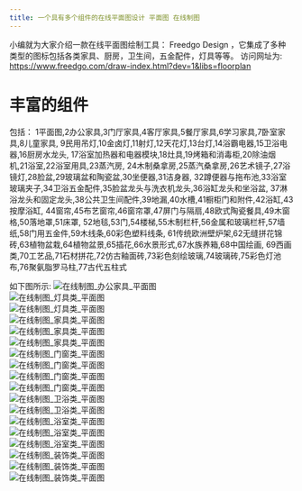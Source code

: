 ```yaml
---
title: 一个具有多个组件的在线平面图设计 平面图 在线制图
---
```


小编就为大家介绍一款在线平面图绘制工具： Freedgo Design ，它集成了多种类型的图标包括各类家具、厨房，卫生间，五金配件，灯具等等。 访问网址为: https://www.freedgo.com/draw-index.html?dev=1&libs=floorplan
# 丰富的组件
包括：
1平面图,2办公家具,3门厅家具,4客厅家具,5餐厅家具,6学习家具,7卧室家具,8儿童家具,
9民用吊灯,10金卤灯,11射灯,12天花灯,13台灯,14浴霸电器,15卫浴电器,16厨房水龙头,
17浴室加热器和电器模块,18灶具,19烤箱和消毒柜,20除油烟机,21浴室,22浴室用具,23蒸汽房,
24木制桑拿房,25蒸汽桑拿房,26艺术镜子,27浴镜灯,28脸盆,29玻璃盆和陶瓷盆,30坐便器,31洁身器,
32蹲便器与拖布池,33浴室玻璃夹子,34卫浴五金配件,35脸盆龙头与洗衣机龙头,36浴缸龙头和坐浴盆,
37淋浴龙头和固定龙头,38公共卫生间配件,39地漏,40水槽,41橱柜门和附件,42浴缸,43按摩浴缸,
44窗帘,45布艺窗帘,46窗帘罩,47屏门与隔扇,48欧式陶瓷餐具,49木窗格,50落地罩,51床罩,
52地毯,53门,54楼梯,55木制栏杆,56金属和玻璃栏杆,57墙纸,58门用五金件,59木线条,60彩色塑料线条,
61传统欧洲壁炉架,62无缝拼花锦砖,63植物盆栽,64植物盆景,65插花,66水景形式,67水族养箱,68中国绘画,
69西画类,70工艺品,71石材拼花,72仿古釉面砖,73彩色刻绘玻璃,74玻璃砖,75彩色灯池布,76聚氨脂罗马柱,77古代五柱式

如下图所示:
![在线制图_办公家具_平面图](/public/themes/freedgo/floor/floordetail/办公家具.png "在线制图 办公家具")  
![在线制图_灯具类_平面图](/public/themes/freedgo/floor/floordetail/灯具类.png "在线制图 灯具类")  
![在线制图_灯具类_平面图](/public/themes/freedgo/floor/floordetail/灯具类2.png "在线制图 灯具类")  
![在线制图_家具类_平面图](/public/themes/freedgo/floor/floordetail/家具类.png "在线制图 家具类")  
![在线制图_家具类_平面图](/public/themes/freedgo/floor/floordetail/家具类1.png "在线制图 家具类")  
![在线制图_家具类_平面图](/public/themes/freedgo/floor/floordetail/家具类2.png "在线制图 家具类")  
![在线制图_门窗类_平面图](/public/themes/freedgo/floor/floordetail/门窗类.png "在线制图 门窗类")  
![在线制图_门窗类_平面图](/public/themes/freedgo/floor/floordetail/门窗类1.png "在线制图 门窗类")  
![在线制图_门窗类_平面图](/public/themes/freedgo/floor/floordetail/门窗类2.png "在线制图 门窗类")  
![在线制图_门窗类_平面图](/public/themes/freedgo/floor/floordetail/门窗类3.png "在线制图 门窗类")  
![在线制图_卫浴类_平面图](/public/themes/freedgo/floor/floordetail/卫浴类.png "在线制图 卫浴类")  
![在线制图_卫浴类_平面图](/public/themes/freedgo/floor/floordetail/卫浴类1.png "在线制图 卫浴类")  
![在线制图_浴室类_平面图](/public/themes/freedgo/floor/floordetail/浴室类.png "在线制图 浴室类")  
![在线制图_浴室类_平面图](/public/themes/freedgo/floor/floordetail/浴室类1.png "在线制图 浴室类")  
![在线制图_浴室类_平面图](/public/themes/freedgo/floor/floordetail/浴室类2.png "在线制图 浴室类")  
![在线制图_装饰类_平面图](/public/themes/freedgo/floor/floordetail/装饰类.png "在线制图 装饰类")  
![在线制图_装饰类_平面图](/public/themes/freedgo/floor/floordetail/装饰类1.png "在线制图 装饰类")  
![在线制图_装饰类_平面图](/public/themes/freedgo/floor/floordetail/装饰类2.png "在线制图 装饰类")  

  
